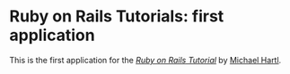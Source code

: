 # Ruby on Rails Tutorials: first application

This is the first application for the
[*Ruby on Rails Tutorial*](http://railstutorial.org/)
by [Michael Hartl](http://michaelhartl.com/).
